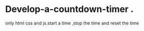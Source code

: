 # Develop-a-countdown-timer . 
only html css and js.start a time ,stop the time and reset the time 
